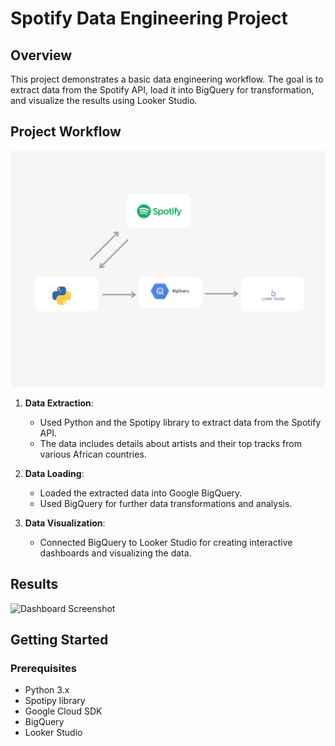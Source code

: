 # Spotify Data Engineering Project

## Overview

This project demonstrates a basic data engineering workflow. The goal is to extract data from the Spotify API, load it into BigQuery for transformation, and visualize the results using Looker Studio.

## Project Workflow

![Project Flow Chart](images/project%20flow%20chart.png)

1. **Data Extraction**:
   - Used Python and the Spotipy library to extract data from the Spotify API.
   - The data includes details about artists and their top tracks from various African countries.

2. **Data Loading**:
   - Loaded the extracted data into Google BigQuery.
   - Used BigQuery for further data transformations and analysis.

3. **Data Visualization**:
   - Connected BigQuery to Looker Studio for creating interactive dashboards and visualizing the data.

## Results

![Dashboard Screenshot](images/dashboard_screenshot.png)

## Getting Started

### Prerequisites

- Python 3.x
- Spotipy library
- Google Cloud SDK
- BigQuery
- Looker Studio


